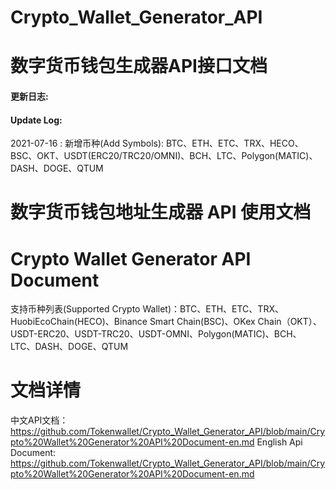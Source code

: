 # Crypto_Wallet_Generator_API  
# 数字货币钱包生成器API接口文档

#### **更新日志:**
#### **Update Log:**

 2021-07-16 : 新增币种(Add Symbols): BTC、ETH、ETC、TRX、HECO、BSC、OKT、USDT(ERC20/TRC20/OMNI)、BCH、LTC、Polygon(MATIC)、DASH、DOGE、QTUM

# 数字货币钱包地址生成器 API 使用文档
# Crypto Wallet Generator API Document

支持币种列表(Supported Crypto Wallet)：BTC、ETH、ETC、TRX、HuobiEcoChain(HECO)、Binance Smart Chain(BSC)、OKex Chain（OKT）、USDT-ERC20、USDT-TRC20、USDT-OMNI、Polygon(MATIC)、BCH、LTC、DASH、DOGE、QTUM

# 文档详情

中文API文档：https://github.com/Tokenwallet/Crypto_Wallet_Generator_API/blob/main/Crypto%20Wallet%20Generator%20API%20Document-en.md
English Api Document: https://github.com/Tokenwallet/Crypto_Wallet_Generator_API/blob/main/Crypto%20Wallet%20Generator%20API%20Document-en.md
